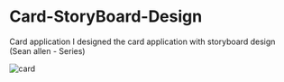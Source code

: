 # Card-StoryBoard-Design
Card application I designed the card application with storyboard design (Sean allen - Series)

![card](https://user-images.githubusercontent.com/103661354/174055285-656b92a7-a9e0-4414-89e7-59f9b4ce1f32.jpg)
